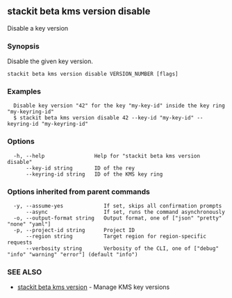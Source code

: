 ## stackit beta kms version disable

Disable a key version

### Synopsis

Disable the given key version.

```
stackit beta kms version disable VERSION_NUMBER [flags]
```

### Examples

```
  Disable key version "42" for the key "my-key-id" inside the key ring "my-keyring-id"
  $ stackit beta kms version disable 42 --key-id "my-key-id" --keyring-id "my-keyring-id"
```

### Options

```
  -h, --help                Help for "stackit beta kms version disable"
      --key-id string       ID of the rey
      --keyring-id string   ID of the KMS key ring
```

### Options inherited from parent commands

```
  -y, --assume-yes             If set, skips all confirmation prompts
      --async                  If set, runs the command asynchronously
  -o, --output-format string   Output format, one of ["json" "pretty" "none" "yaml"]
  -p, --project-id string      Project ID
      --region string          Target region for region-specific requests
      --verbosity string       Verbosity of the CLI, one of ["debug" "info" "warning" "error"] (default "info")
```

### SEE ALSO

* [stackit beta kms version](./stackit_beta_kms_version.md)	 - Manage KMS key versions

